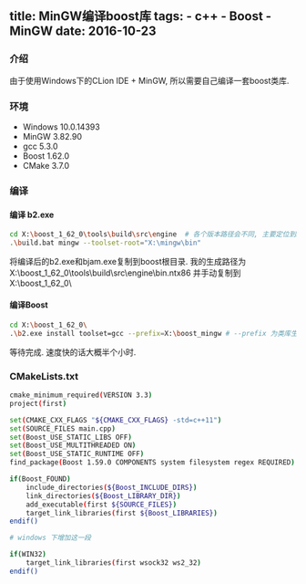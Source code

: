 title: MinGW编译boost库
tags:
	- c++
	- Boost
	- MinGW
date: 2016-10-23
---

### 介绍

由于使用Windows下的CLion IDE + MinGW, 所以需要自己编译一套boost类库.

### 环境

- Windows 10.0.14393
- MinGW 3.82.90
- gcc 5.3.0
- Boost 1.62.0
- CMake 3.7.0

<end></end>

### 编译

#### 编译 b2.exe

``` bash
cd X:\boost_1_62_0\tools\build\src\engine  # 各个版本路径会不同, 主要定位到build.bat
.\build.bat mingw --toolset-root="X:\mingw\bin"

```
将编译后的b2.exe和bjam.exe复制到boost根目录.
我的生成路径为X:\boost_1_62_0\tools\build\src\engine\bin.ntx86 并手动复制到 X:\boost_1_62_0\

#### 编译Boost

``` bash
cd X:\boost_1_62_0\
.\b2.exe install toolset=gcc --prefix=X:\boost_mingw # --prefix 为类库生成地址, 不指定路径则安装在c:\boost. 可以指定参数 --with-XXX 编译指定模块, 否则全部编译

```

等待完成. 速度快的话大概半个小时.

### CMakeLists.txt

``` bash
cmake_minimum_required(VERSION 3.3)
project(first)

set(CMAKE_CXX_FLAGS "${CMAKE_CXX_FLAGS} -std=c++11")
set(SOURCE_FILES main.cpp)
set(Boost_USE_STATIC_LIBS OFF)
set(Boost_USE_MULTITHREADED ON)
set(Boost_USE_STATIC_RUNTIME OFF)
find_package(Boost 1.59.0 COMPONENTS system filesystem regex REQUIRED)

if(Boost_FOUND)
    include_directories(${Boost_INCLUDE_DIRS})
    link_directories(${Boost_LIBRARY_DIR})
    add_executable(first ${SOURCE_FILES})
    target_link_libraries(first ${Boost_LIBRARIES})
endif()

# windows 下增加这一段

if(WIN32)
    target_link_libraries(first wsock32 ws2_32)
endif()

```